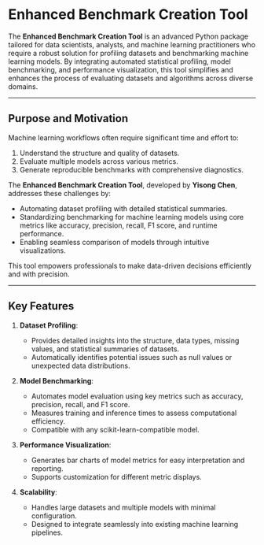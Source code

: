 # Enhanced Benchmark Creation Tool

The **Enhanced Benchmark Creation Tool** is an advanced Python package tailored for data scientists, analysts, and machine learning practitioners who require a robust solution for profiling datasets and benchmarking machine learning models. By integrating automated statistical profiling, model benchmarking, and performance visualization, this tool simplifies and enhances the process of evaluating datasets and algorithms across diverse domains.

---

## Purpose and Motivation

Machine learning workflows often require significant time and effort to:
1. Understand the structure and quality of datasets.
2. Evaluate multiple models across various metrics.
3. Generate reproducible benchmarks with comprehensive diagnostics.

The **Enhanced Benchmark Creation Tool**, developed by **Yisong Chen**, addresses these challenges by:
- Automating dataset profiling with detailed statistical summaries.
- Standardizing benchmarking for machine learning models using core metrics like accuracy, precision, recall, F1 score, and runtime performance.
- Enabling seamless comparison of models through intuitive visualizations.

This tool empowers professionals to make data-driven decisions efficiently and with precision.

---

## Key Features

1. **Dataset Profiling**:
   - Provides detailed insights into the structure, data types, missing values, and statistical summaries of datasets.
   - Automatically identifies potential issues such as null values or unexpected data distributions.

2. **Model Benchmarking**:
   - Automates model evaluation using key metrics such as accuracy, precision, recall, and F1 score.
   - Measures training and inference times to assess computational efficiency.
   - Compatible with any scikit-learn-compatible model.

3. **Performance Visualization**:
   - Generates bar charts of model metrics for easy interpretation and reporting.
   - Supports customization for different metric displays.

4. **Scalability**:
   - Handles large datasets and multiple models with minimal configuration.
   - Designed to integrate seamlessly into existing machine learning pipelines.


